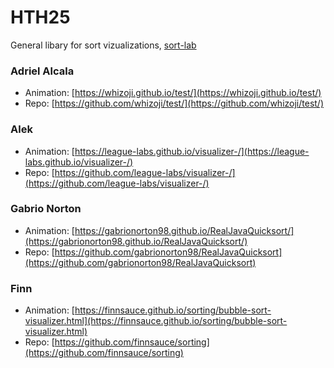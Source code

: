 # HTH25

General libary for sort vizualizations, [sort-lab](https://github.com/League-Labs/sort-lab)

### Adriel Alcala

* Animation: [https://whizoji.github.io/test/](https://whizoji.github.io/test/)
* Repo: [https://github.com/whizoji/test/](https://github.com/whizoji/test/)

### Alek

* Animation: [https://league-labs.github.io/visualizer-/](https://league-labs.github.io/visualizer-/)
* Repo: [https://github.com/league-labs/visualizer-/](https://github.com/league-labs/visualizer-/)

### Gabrio Norton

* Animation: [https://gabrionorton98.github.io/RealJavaQuicksort/](https://gabrionorton98.github.io/RealJavaQuicksort/)
* Repo: [https://github.com/gabrionorton98/RealJavaQuicksort](https://github.com/gabrionorton98/RealJavaQuicksort)

### Finn

* Animation: [https://finnsauce.github.io/sorting/bubble-sort-visualizer.html](https://finnsauce.github.io/sorting/bubble-sort-visualizer.html)
* Repo: [https://github.com/finnsauce/sorting](https://github.com/finnsauce/sorting)